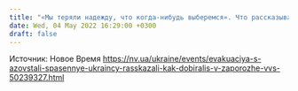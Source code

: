 ```yaml
---
title: "«Мы теряли надежду, что когда-нибудь выберемся». Что рассказывают эвакуированные с Азовстали — репортаж BBC"
date: Wed, 04 May 2022 16:29:00 +0300
draft: false
---
```

Источник: Новое Время https://nv.ua/ukraine/events/evakuaciya-s-azovstali-spasennye-ukraincy-rasskazali-kak-dobiralis-v-zaporozhe-vvs-50239327.html


